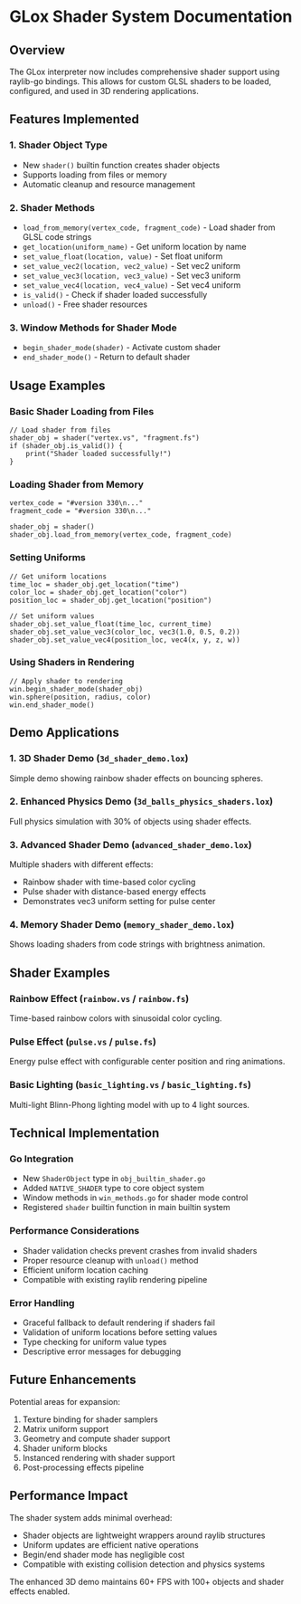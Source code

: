 # GLox Shader System Documentation

## Overview

The GLox interpreter now includes comprehensive shader support using raylib-go bindings. This allows for custom GLSL shaders to be loaded, configured, and used in 3D rendering applications.

## Features Implemented

### 1. Shader Object Type
- New `shader()` builtin function creates shader objects
- Supports loading from files or memory
- Automatic cleanup and resource management

### 2. Shader Methods
- `load_from_memory(vertex_code, fragment_code)` - Load shader from GLSL code strings
- `get_location(uniform_name)` - Get uniform location by name
- `set_value_float(location, value)` - Set float uniform
- `set_value_vec2(location, vec2_value)` - Set vec2 uniform
- `set_value_vec3(location, vec3_value)` - Set vec3 uniform
- `set_value_vec4(location, vec4_value)` - Set vec4 uniform
- `is_valid()` - Check if shader loaded successfully
- `unload()` - Free shader resources

### 3. Window Methods for Shader Mode
- `begin_shader_mode(shader)` - Activate custom shader
- `end_shader_mode()` - Return to default shader

## Usage Examples

### Basic Shader Loading from Files
```lox
// Load shader from files
shader_obj = shader("vertex.vs", "fragment.fs")
if (shader_obj.is_valid()) {
    print("Shader loaded successfully!")
}
```

### Loading Shader from Memory
```lox
vertex_code = "#version 330\n..."
fragment_code = "#version 330\n..."

shader_obj = shader()
shader_obj.load_from_memory(vertex_code, fragment_code)
```

### Setting Uniforms
```lox
// Get uniform locations
time_loc = shader_obj.get_location("time")
color_loc = shader_obj.get_location("color")
position_loc = shader_obj.get_location("position")

// Set uniform values
shader_obj.set_value_float(time_loc, current_time)
shader_obj.set_value_vec3(color_loc, vec3(1.0, 0.5, 0.2))
shader_obj.set_value_vec4(position_loc, vec4(x, y, z, w))
```

### Using Shaders in Rendering
```lox
// Apply shader to rendering
win.begin_shader_mode(shader_obj)
win.sphere(position, radius, color)
win.end_shader_mode()
```

## Demo Applications

### 1. 3D Shader Demo (`3d_shader_demo.lox`)
Simple demo showing rainbow shader effects on bouncing spheres.

### 2. Enhanced Physics Demo (`3d_balls_physics_shaders.lox`)
Full physics simulation with 30% of objects using shader effects.

### 3. Advanced Shader Demo (`advanced_shader_demo.lox`)
Multiple shaders with different effects:
- Rainbow shader with time-based color cycling
- Pulse shader with distance-based energy effects
- Demonstrates vec3 uniform setting for pulse center

### 4. Memory Shader Demo (`memory_shader_demo.lox`)
Shows loading shaders from code strings with brightness animation.

## Shader Examples

### Rainbow Effect (`rainbow.vs` / `rainbow.fs`)
Time-based rainbow colors with sinusoidal color cycling.

### Pulse Effect (`pulse.vs` / `pulse.fs`)
Energy pulse effect with configurable center position and ring animations.

### Basic Lighting (`basic_lighting.vs` / `basic_lighting.fs`)
Multi-light Blinn-Phong lighting model with up to 4 light sources.

## Technical Implementation

### Go Integration
- New `ShaderObject` type in `obj_builtin_shader.go`
- Added `NATIVE_SHADER` type to core object system
- Window methods in `win_methods.go` for shader mode control
- Registered `shader` builtin function in main builtin system

### Performance Considerations
- Shader validation checks prevent crashes from invalid shaders
- Proper resource cleanup with `unload()` method
- Efficient uniform location caching
- Compatible with existing raylib rendering pipeline

### Error Handling
- Graceful fallback to default rendering if shaders fail
- Validation of uniform locations before setting values
- Type checking for uniform value types
- Descriptive error messages for debugging

## Future Enhancements

Potential areas for expansion:
1. Texture binding for shader samplers
2. Matrix uniform support
3. Geometry and compute shader support
4. Shader uniform blocks
5. Instanced rendering with shader support
6. Post-processing effects pipeline

## Performance Impact

The shader system adds minimal overhead:
- Shader objects are lightweight wrappers around raylib structures
- Uniform updates are efficient native operations
- Begin/end shader mode has negligible cost
- Compatible with existing collision detection and physics systems

The enhanced 3D demo maintains 60+ FPS with 100+ objects and shader effects enabled.

